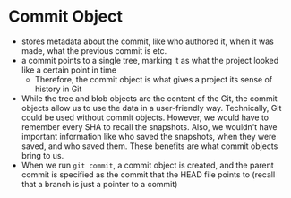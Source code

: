 
# Commit Object
- stores metadata about the commit, like who authored it, when it was made, what the previous commit is etc.
- a commit points to a single tree, marking it as what the project looked like a certain point in time
	- Therefore, the commit object is what gives a project its sense of history in Git
- While the tree and blob objects are the content of the Git, the commit objects allow us to use the data in a user-friendly way. Technically, Git could be used without commit objects. However, we would have to remember every SHA to recall the snapshots. Also, we wouldn't have important information like who saved the snapshots, when they were saved, and who saved them. These benefits are what commit objects bring to us.
- When we run `git commit`, a commit object is created, and the parent commit is specified as the commit that the HEAD file points to (recall that a branch is just a pointer to a commit)
